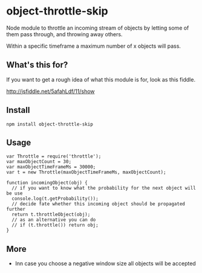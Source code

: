 object-throttle-skip
=========================

Node module to throttle an incoming stream of objects by letting some of them pass through, and throwing away others.

Within a specific timeframe a maximum number of x objects will pass.

## What's this for?
If you want to get a rough idea of what this module is for, look as this fiddle.

http://jsfiddle.net/5afahLdf/11/show

## Install
````
npm install object-throttle-skip
````

## Usage
````
var Throttle = require('throttle');
var maxObjectCount = 30;
var maxObjectTimeFrameMs = 30000;
var t = new Throttle(maxObjectTimeFrameMs, maxObjectCount);

function incomingObject(obj) {
  // if you want to know what the probability for the next object will be use
  console.log(t.getProbability());
  // decide fate whether this incoming object should be propagated further
  return t.throttleObject(obj);
  // as an alternative you can do
  // if (t.throttle()) return obj;
}
````

## More

- Inn case you choose a negative window size all objects will be accepted
